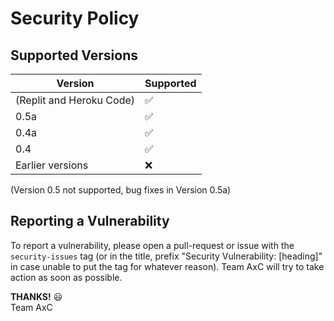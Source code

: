 # Security Policy

## Supported Versions

| Version            | Supported          |
| -------            | ------------------ |
| (Replit and Heroku Code)      | :white_check_mark: |
| 0.5a               | ✅                 |
| 0.4a               | :white_check_mark: |
| 0.4                | :white_check_mark: |
| Earlier versions   | :x:                |

(Version 0.5 not supported, bug fixes in Version 0.5a)

## Reporting a Vulnerability

To report a vulnerability, please open a pull-request or issue with the `security-issues` tag (or in the title, prefix "Security Vulnerability: [heading]" in case unable to put the tag for whatever reason). Team AxC will try to take action as soon as possible.

**THANKS!** 😃\
Team AxC
